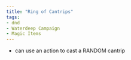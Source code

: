 ```yaml
---
title: "Ring of Cantrips"
tags: 
- dnd
- Waterdeep Campaign
- Magic Items
---
```


- can use an action to cast a RANDOM cantrip
